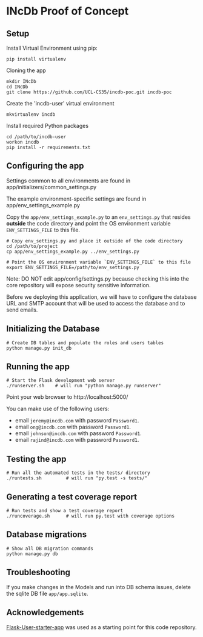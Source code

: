 # INcDb Proof of Concept

## Setup

Install Virtual Environment using pip:

    pip install virtualenv

Cloning the app

    mkdir INcDb
    cd INcDb
    git clone https://github.com/UCL-CS35/incdb-poc.git incdb-poc

Create the 'incdb-user' virtual environment
    
    mkvirtualenv incdb

Install required Python packages
    
    cd /path/to/incdb-user
    workon incdb
    pip install -r requirements.txt
    
## Configuring the app

Settings common to all environments are found in app/initializers/common_settings.py

The example environment-specific settings are found in app/env_settings_example.py

Copy the `app/env_settings_example.py` to an `env_settings.py` that resides **outside** the code directory and point the OS environment variable `ENV_SETTINGS_FILE` to this file.

    # Copy env_settings.py and place it outside of the code directory
    cd /path/to/project
    cp app/env_settings_example.py ../env_settings.py
    
    # Point the OS environment variable `ENV_SETTINGS_FILE` to this file
    export ENV_SETTINGS_FILE=/path/to/env_settings.py

Note: DO NOT edit app/config/settings.py because checking this into the core repository will expose security sensitive information.

Before we deploying this application, we will have to configure the database URL and SMTP account that will be used to access the database and to send emails.

## Initializing the Database

    # Create DB tables and populate the roles and users tables
    python manage.py init_db

## Running the app

    # Start the Flask development web server
    ./runserver.sh    # will run "python manage.py runserver"

Point your web browser to http://localhost:5000/

You can make use of the following users:
- email `jeremy@incdb.com` with password `Password1`.
- email `ong@incdb.com` with password `Password1`.
- email `johnson@incdb.com` with password `Password1`.
- email `rajind@incdb.com` with password `Password1`.

## Testing the app

    # Run all the automated tests in the tests/ directory
    ./runtests.sh         # will run "py.test -s tests/"


## Generating a test coverage report

    # Run tests and show a test coverage report
    ./runcoverage.sh      # will run py.test with coverage options

## Database migrations

    # Show all DB migration commands
    python manage.py db

## Troubleshooting
If you make changes in the Models and run into DB schema issues, delete the sqlite DB file `app/app.sqlite`.

## Acknowledgements

[Flask-User-starter-app](https://github.com/lingthio/Flask-User-starter-app) was used as a starting point for this code repository.

